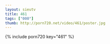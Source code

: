 ```yaml
--- 
layout: sieutv
title: 461
tags: ["000"]
thumb: http://porn720.net/video/461/poster.jpg
---
```

{% include porn720 key="461" %} 
